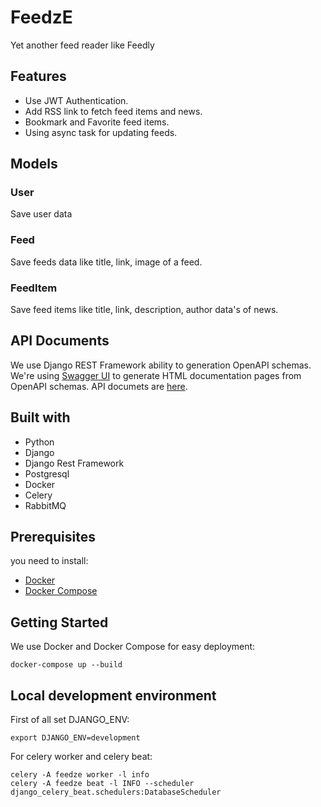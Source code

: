 # FeedzE
Yet another feed reader like Feedly

## Features
* Use JWT Authentication.
* Add RSS link to fetch feed items and news.
* Bookmark and Favorite feed items.
* Using async task for updating feeds. 

## Models

### User
Save user data

### Feed
Save feeds data like title, link, image of a feed.

### FeedItem
Save feed items like title, link, description, author data's of news.

## API Documents
We use Django REST Framework ability to generation OpenAPI schemas.
We're using [Swagger UI](https://swagger.io/tools/swagger-ui/) to generate HTML documentation pages from OpenAPI schemas.
API documets are [here](http://localhost:8000/docs/).

## Built with
* Python
* Django
* Django Rest Framework
* Postgresql
* Docker
* Celery
* RabbitMQ

## Prerequisites
you need to install:

* [Docker](https://docs.docker.com/engine/install/)
* [Docker Compose](https://www.digitalocean.com/community/tutorials/how-to-install-and-use-docker-compose-on-ubuntu-20-04)

## Getting Started
We use Docker and Docker Compose for easy deployment:
```shell
docker-compose up --build
```

## Local development environment
First of all set DJANGO_ENV:
```shell
export DJANGO_ENV=development
```
For celery worker and celery beat:
```shell
celery -A feedze worker -l info
celery -A feedze beat -l INFO --scheduler django_celery_beat.schedulers:DatabaseScheduler
```

